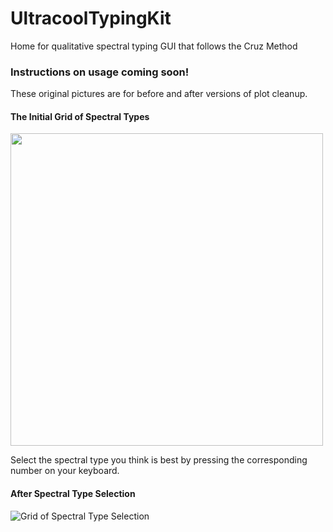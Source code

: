 # UltracoolTypingKit
Home for qualitative spectral typing GUI that follows the Cruz Method


### Instructions on usage coming soon!


These original pictures are for before and after versions of plot cleanup.

#### The Initial Grid of Spectral Types
<img src="https://raw.githubusercontent.com/elliesch/UltracoolTypingKit/master/opengrid.png" width="500">

Select the spectral type you think is best by pressing the corresponding number on your keyboard.

#### After Spectral Type Selection
 ![Grid of Spectral Type Selection](https://raw.githubusercontent.com/elliesch/UltracoolTypingKit/master/L3.png)
